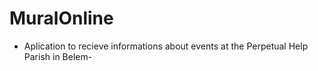 # MuralOnline
- Aplication to recieve informations about events at the Perpetual Help Parish in Belem-
